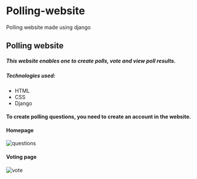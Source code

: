 # Polling-website
Polling website made using django

## Polling website
##### This website enables one to create polls, vote and view poll results.
##### Technologies used:
  - HTML
  - CSS
  - Django
  
 #### To create polling questions, you need to create an account in the website.

#### Homepage

![questions](https://user-images.githubusercontent.com/78599959/182381843-e490b27d-bddf-4be9-8121-edda2249bb82.jpg)

#### Voting page

![vote](https://user-images.githubusercontent.com/78599959/182381969-6161983a-87c8-4fd6-bf00-965cc839a627.jpg)


